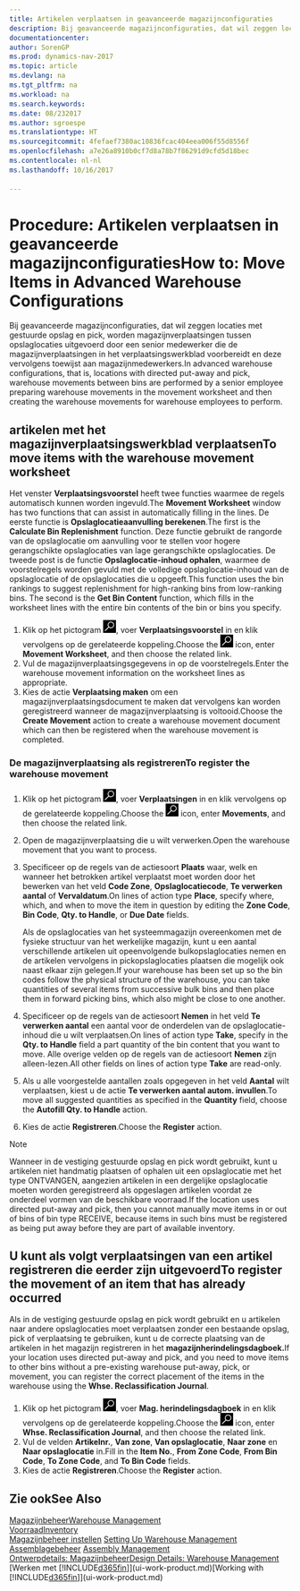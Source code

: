 ```yaml
---
title: Artikelen verplaatsen in geavanceerde magazijnconfiguraties
description: Bij geavanceerde magazijnconfiguraties, dat wil zeggen locaties met gestuurde opslag en pick, worden magazijnverplaatsingen tussen opslaglocaties door een senior medewerker uitgevoerd, die de magazijnverplaatsingen in het verplaatsingswerkblad voorbereidt en deze vervolgens toewijst aan magazijnmedewerkers.
documentationcenter: 
author: SorenGP
ms.prod: dynamics-nav-2017
ms.topic: article
ms.devlang: na
ms.tgt_pltfrm: na
ms.workload: na
ms.search.keywords: 
ms.date: 08/232017
ms.author: sgroespe
ms.translationtype: HT
ms.sourcegitcommit: 4fefaef7380ac10836fcac404eea006f55d8556f
ms.openlocfilehash: a7e26a8910b0cf7d8a78b7f86291d9cfd5d18bec
ms.contentlocale: nl-nl
ms.lasthandoff: 10/16/2017

---
```

# <a name="how-to-move-items-in-advanced-warehouse-configurations"></a><span data-ttu-id="cb920-103">Procedure: Artikelen verplaatsen in geavanceerde magazijnconfiguraties</span><span class="sxs-lookup"><span data-stu-id="cb920-103">How to: Move Items in Advanced Warehouse Configurations</span></span>
<span data-ttu-id="cb920-104">Bij geavanceerde magazijnconfiguraties, dat wil zeggen locaties met gestuurde opslag en pick, worden magazijnverplaatsingen tussen opslaglocaties uitgevoerd door een senior medewerker die de magazijnverplaatsingen in het verplaatsingswerkblad voorbereidt en deze vervolgens toewijst aan magazijnmedewerkers.</span><span class="sxs-lookup"><span data-stu-id="cb920-104">In advanced warehouse configurations, that is, locations with directed put-away and pick, warehouse movements between bins are performed by a senior employee preparing warehouse movements in the movement worksheet and then creating the warehouse movements for warehouse employees to perform.</span></span>  

## <a name="to-move-items-with-the-warehouse-movement-worksheet"></a><span data-ttu-id="cb920-105">artikelen met het magazijnverplaatsingswerkblad verplaatsen</span><span class="sxs-lookup"><span data-stu-id="cb920-105">To move items with the warehouse movement worksheet</span></span>
<span data-ttu-id="cb920-106">Het venster **Verplaatsingsvoorstel** heeft twee functies waarmee de regels automatisch kunnen worden ingevuld.</span><span class="sxs-lookup"><span data-stu-id="cb920-106">The **Movement Worksheet** window has two functions that can assist in automatically filling in the lines.</span></span> <span data-ttu-id="cb920-107">De eerste functie is **Opslaglocatieaanvulling berekenen**.</span><span class="sxs-lookup"><span data-stu-id="cb920-107">The first is the **Calculate Bin Replenishment** function.</span></span> <span data-ttu-id="cb920-108">Deze functie gebruikt de rangorde van de opslaglocatie om aanvulling voor te stellen voor hogere gerangschikte opslaglocaties van lage gerangschikte opslaglocaties. De tweede post is de functie **Opslaglocatie-inhoud ophalen**, waarmee de voorstelregels worden gevuld met de volledige opslaglocatie-inhoud van de opslaglocatie of de opslaglocaties die u opgeeft.</span><span class="sxs-lookup"><span data-stu-id="cb920-108">This function uses the bin rankings to suggest replenishment for high-ranking bins from low-ranking bins. The second is the **Get Bin Content** function, which fills in the worksheet lines with the entire bin contents of the bin or bins you specify.</span></span>

1.  <span data-ttu-id="cb920-109">Klik op het pictogram ![Zoeken naar pagina of rapport](media/ui-search/search_small.png "pictogram Zoeken naar pagina of rapport"), voer **Verplaatsingsvoorstel** in en klik vervolgens op de gerelateerde koppeling.</span><span class="sxs-lookup"><span data-stu-id="cb920-109">Choose the ![Search for Page or Report](media/ui-search/search_small.png "Search for Page or Report icon") icon, enter **Movement Worksheet**, and then choose the related link.</span></span>  
2.  <span data-ttu-id="cb920-110">Vul de magazijnverplaatsingsgegevens in op de voorstelregels.</span><span class="sxs-lookup"><span data-stu-id="cb920-110">Enter the warehouse movement information on the worksheet lines as appropriate.</span></span>  
3. <span data-ttu-id="cb920-111">Kies de actie **Verplaatsing maken** om een magazijnverplaatsingsdocument te maken dat vervolgens kan worden geregistreerd wanneer de magazijnverplaatsing is voltooid.</span><span class="sxs-lookup"><span data-stu-id="cb920-111">Choose the **Create Movement** action to create a warehouse movement document which can then be registered when the warehouse movement is completed.</span></span>  

### <a name="to-register-the-warehouse-movement"></a><span data-ttu-id="cb920-112">De magazijnverplaatsing als registreren</span><span class="sxs-lookup"><span data-stu-id="cb920-112">To register the warehouse movement</span></span>  
1.  <span data-ttu-id="cb920-113">Klik op het pictogram ![Zoeken naar pagina of rapport](media/ui-search/search_small.png "pictogram Zoeken naar pagina of rapport"), voer **Verplaatsingen** in en klik vervolgens op de gerelateerde koppeling.</span><span class="sxs-lookup"><span data-stu-id="cb920-113">Choose the ![Search for Page or Report](media/ui-search/search_small.png "Search for Page or Report icon") icon, enter **Movements**, and then choose the related link.</span></span>  
2.  <span data-ttu-id="cb920-114">Open de magazijnverplaatsing die u wilt verwerken.</span><span class="sxs-lookup"><span data-stu-id="cb920-114">Open the warehouse movement that you want to process.</span></span>  
3.  <span data-ttu-id="cb920-115">Specificeer op de regels van de actiesoort **Plaats** waar, welk en wanneer het betrokken artikel verplaatst moet worden door het bewerken van het veld **Code Zone**, **Opslaglocatiecode**, **Te verwerken aantal** of **Vervaldatum**.</span><span class="sxs-lookup"><span data-stu-id="cb920-115">On lines of action type **Place**, specify where, which, and when to move the item in question by editing the **Zone Code**, **Bin Code**, **Qty. to Handle**, or **Due Date** fields.</span></span>  

    <span data-ttu-id="cb920-116">Als de opslaglocaties van het systeemmagazijn overeenkomen met de fysieke structuur van het werkelijke magazijn, kunt u een aantal verschillende artikelen uit opeenvolgende bulkopslaglocaties nemen en de artikelen vervolgens in pickopslaglocaties plaatsen die mogelijk ook naast elkaar zijn gelegen.</span><span class="sxs-lookup"><span data-stu-id="cb920-116">If your warehouse has been set up so the bin codes follow the physical structure of the warehouse, you can take quantities of several items from successive bulk bins and then place them in forward picking bins, which also might be close to one another.</span></span>  
4.  <span data-ttu-id="cb920-117">Specificeer op de regels van de actiesoort **Nemen** in het veld **Te verwerken aantal** een aantal voor de onderdelen van de opslaglocatie-inhoud die u wilt verplaatsen.</span><span class="sxs-lookup"><span data-stu-id="cb920-117">On lines of action type **Take**, specify in the **Qty. to Handle** field a part quantity of the bin content that you want to move.</span></span> <span data-ttu-id="cb920-118">Alle overige velden op de regels van de actiesoort **Nemen** zijn alleen-lezen.</span><span class="sxs-lookup"><span data-stu-id="cb920-118">All other fields on lines of action type **Take** are read-only.</span></span>  
5.  <span data-ttu-id="cb920-119">Als u alle voorgestelde aantallen zoals opgegeven in het veld **Aantal** wilt verplaatsen, kiest u de actie **Te verwerken aantal autom. invullen**.</span><span class="sxs-lookup"><span data-stu-id="cb920-119">To move all suggested quantities as specified in the **Quantity** field, choose the **Autofill Qty. to Handle** action.</span></span>  
6. <span data-ttu-id="cb920-120">Kies de actie **Registreren**.</span><span class="sxs-lookup"><span data-stu-id="cb920-120">Choose the **Register** action.</span></span>  

> [!NOTE]  
>  <span data-ttu-id="cb920-121">Wanneer in de vestiging gestuurde opslag en pick wordt gebruikt, kunt u artikelen niet handmatig plaatsen of ophalen uit een opslaglocatie met het type ONTVANGEN, aangezien artikelen in een dergelijke opslaglocatie moeten worden geregistreerd als opgeslagen artikelen voordat ze onderdeel vormen van de beschikbare voorraad.</span><span class="sxs-lookup"><span data-stu-id="cb920-121">If the location uses directed put-away and pick, then you cannot manually move items in or out of bins of bin type RECEIVE, because items in such bins must be registered as being put away before they are part of available inventory.</span></span>

## <a name="to-register-the-movement-of-an-item-that-has-already-occurred"></a><span data-ttu-id="cb920-122">U kunt als volgt verplaatsingen van een artikel registreren die eerder zijn uitgevoerd</span><span class="sxs-lookup"><span data-stu-id="cb920-122">To register the movement of an item that has already occurred</span></span>  
<span data-ttu-id="cb920-123">Als in de vestiging gestuurde opslag en pick wordt gebruikt en u artikelen naar andere opslaglocaties moet verplaatsen zonder een bestaande opslag, pick of verplaatsing te gebruiken, kunt u de correcte plaatsing van de artikelen in het magazijn registreren in het **magazijnherindelingsdagboek.**</span><span class="sxs-lookup"><span data-stu-id="cb920-123">If your location uses directed put-away and pick, and you need to move items to other bins without a pre-existing warehouse put-away, pick, or movement, you can register the correct placement of the items in the warehouse using the **Whse. Reclassification Journal**.</span></span>

1.  <span data-ttu-id="cb920-124">Klik op het pictogram ![Zoeken naar pagina of rapport](media/ui-search/search_small.png "pictogram Zoeken naar pagina of rapport"), voer **Mag. herindelingsdagboek** in en klik vervolgens op de gerelateerde koppeling.</span><span class="sxs-lookup"><span data-stu-id="cb920-124">Choose the ![Search for Page or Report](media/ui-search/search_small.png "Search for Page or Report icon") icon, enter **Whse. Reclassification Journal**, and then choose the related link.</span></span>  
2.  <span data-ttu-id="cb920-125">Vul de velden **Artikelnr.**, **Van zone**, **Van opslaglocatie**, **Naar zone** en **Naar opslaglocatie** in.</span><span class="sxs-lookup"><span data-stu-id="cb920-125">Fill in the **Item No.**, **From Zone Code**, **From Bin Code**, **To Zone Code**, and **To Bin Code** fields.</span></span>  
3.  <span data-ttu-id="cb920-126">Kies de actie **Registreren**.</span><span class="sxs-lookup"><span data-stu-id="cb920-126">Choose the **Register** action.</span></span>  

## <a name="see-also"></a><span data-ttu-id="cb920-127">Zie ook</span><span class="sxs-lookup"><span data-stu-id="cb920-127">See Also</span></span>  
[<span data-ttu-id="cb920-128">Magazijnbeheer</span><span class="sxs-lookup"><span data-stu-id="cb920-128">Warehouse Management</span></span>](warehouse-manage-warehouse.md)  
[<span data-ttu-id="cb920-129">Voorraad</span><span class="sxs-lookup"><span data-stu-id="cb920-129">Inventory</span></span>](inventory-manage-inventory.md)  
<span data-ttu-id="cb920-130">[Magazijnbeheer instellen](warehouse-setup-warehouse.md)   </span><span class="sxs-lookup"><span data-stu-id="cb920-130">[Setting Up Warehouse Management](warehouse-setup-warehouse.md)   </span></span>  
<span data-ttu-id="cb920-131">[Assemblagebeheer](assembly-assemble-items.md)  </span><span class="sxs-lookup"><span data-stu-id="cb920-131">[Assembly Management](assembly-assemble-items.md)  </span></span>  
[<span data-ttu-id="cb920-132">Ontwerpdetails: Magazijnbeheer</span><span class="sxs-lookup"><span data-stu-id="cb920-132">Design Details: Warehouse Management</span></span>](design-details-warehouse-management.md)  
<span data-ttu-id="cb920-133">[Werken met [!INCLUDE[d365fin](includes/d365fin_md.md)]](ui-work-product.md)</span><span class="sxs-lookup"><span data-stu-id="cb920-133">[Working with [!INCLUDE[d365fin](includes/d365fin_md.md)]](ui-work-product.md)</span></span>

